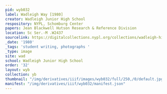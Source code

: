 ```yaml
---
pid: wyb032
label: Wadleigh Way [1980]
creator: Wadleigh Junior High School
respository: NYPL, Schomburg Center
papers: Jean Blackwell Hutson Research & Reference Division
location: Sc Ser.-M .W2437
sourcelink: https://digitalcollections.nypl.org/collections/wadleigh-high-school-yearbooks#/?tab=navigation
_date: '1980'
_tags: 'student writing, photographs '
_type: image
site: wad
school: Wadleigh Junior High School
order: '32'
layout: wyb
collection: yb
thumbnail: "/img/derivatives/iiif/images/wyb032/full/250,/0/default.jpg"
manifest: "/img/derivatives/iiif/wyb032/manifest.json"
---
```

